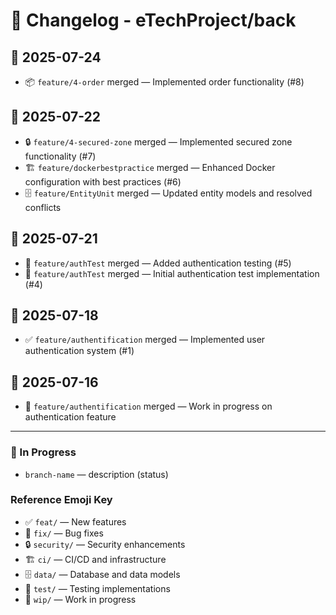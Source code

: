 # 🧾 Changelog - eTechProject/back

## 📅 2025-07-24
- 📦 `feature/4-order` merged — Implemented order functionality (#8)

## 📅 2025-07-22
- 🔒 `feature/4-secured-zone` merged — Implemented secured zone functionality (#7)
- 🏗️ `feature/dockerbestpractice` merged — Enhanced Docker configuration with best practices (#6)
- 🗄️ `feature/EntityUnit` merged — Updated entity models and resolved conflicts

## 📅 2025-07-21
- 🧪 `feature/authTest` merged — Added authentication testing (#5)
- 🧪 `feature/authTest` merged — Initial authentication test implementation (#4)

## 📅 2025-07-18
- ✅ `feature/authentification` merged — Implemented user authentication system (#1)

## 📅 2025-07-16
- 🚧 `feature/authentification` merged — Work in progress on authentication feature

---

### 🔄 In Progress
<!-- Add current branches in development or review here -->
- `branch-name` — description (status)

### Reference Emoji Key
- ✅ `feat/` — New features
- 🔧 `fix/` — Bug fixes
- 🔒 `security/` — Security enhancements
- 🏗️ `ci/` — CI/CD and infrastructure
- 🗄️ `data/` — Database and data models
- 🧪 `test/` — Testing implementations
- 🚧 `wip/` — Work in progress